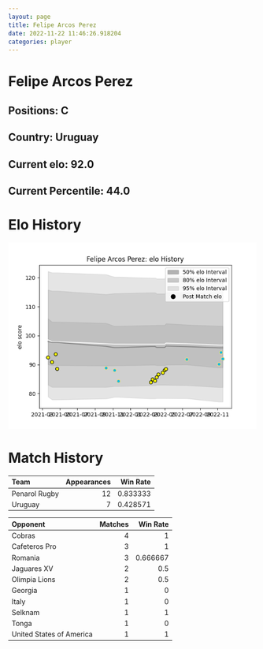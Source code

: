 ```yaml
---  
layout: page  
title: Felipe Arcos Perez  
date: 2022-11-22 11:46:26.918204  
categories: player  
---
```

# Felipe Arcos Perez

## Positions: C

## Country: Uruguay

## Current elo: 92.0

## Current Percentile: 44.0

# Elo History


![elo history](history_FelipeArcosPerez.png)
# Match History


| Team          |   Appearances |   Win Rate |
|:--------------|--------------:|-----------:|
| Penarol Rugby |            12 |   0.833333 |
| Uruguay       |             7 |   0.428571 |

| Opponent                 |   Matches |   Win Rate |
|:-------------------------|----------:|-----------:|
| Cobras                   |         4 |   1        |
| Cafeteros Pro            |         3 |   1        |
| Romania                  |         3 |   0.666667 |
| Jaguares XV              |         2 |   0.5      |
| Olimpia Lions            |         2 |   0.5      |
| Georgia                  |         1 |   0        |
| Italy                    |         1 |   0        |
| Selknam                  |         1 |   1        |
| Tonga                    |         1 |   0        |
| United States of America |         1 |   1        |